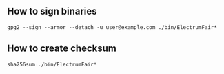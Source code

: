 ## How to sign binaries
```
gpg2 --sign --armor --detach -u user@example.com ./bin/ElectrumFair*
```

## How to create checksum
```
sha256sum ./bin/ElectrumFair*
```
